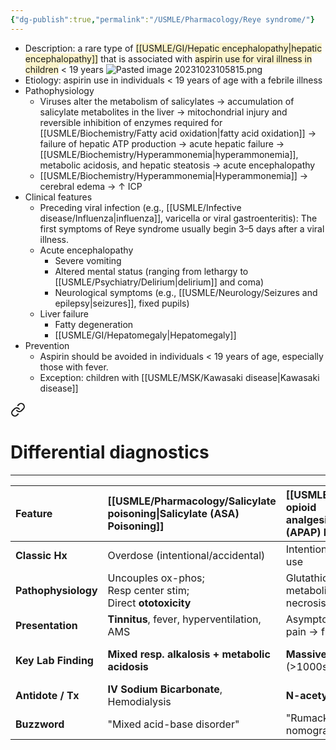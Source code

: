 ```yaml
---
{"dg-publish":true,"permalink":"/USMLE/Pharmacology/Reye syndrome/"}
---
```


- Description: a rare type of <span style="background:rgba(240, 200, 0, 0.2)">[[USMLE/GI/Hepatic encephalopathy\|hepatic encephalopathy]]</span> that is associated with <span style="background:rgba(240, 200, 0, 0.2)">aspirin use for viral illness in children</span> < 19 years ![Pasted image 20231023105815.png](/img/user/appendix/Pasted%20image%2020231023105815.png)
- Etiology: aspirin use in individuals < 19 years of age with a febrile illness
- Pathophysiology
	- Viruses alter the metabolism of salicylates → accumulation of salicylate metabolites in the liver → mitochondrial injury and reversible inhibition of enzymes required for [[USMLE/Biochemistry/Fatty acid oxidation\|fatty acid oxidation]] → failure of hepatic ATP production → acute hepatic failure → [[USMLE/Biochemistry/Hyperammonemia\|hyperammonemia]], metabolic acidosis, and hepatic steatosis → acute encephalopathy
	- [[USMLE/Biochemistry/Hyperammonemia\|Hyperammonemia]] → cerebral edema → ↑ ICP
- Clinical features
	- Preceding viral infection (e.g., [[USMLE/Infective disease/Influenza\|influenza]], varicella or viral gastroenteritis): The first symptoms of Reye syndrome usually begin 3–5 days after a viral illness.
	- Acute encephalopathy
		- Severe vomiting 
		- Altered mental status (ranging from lethargy to [[USMLE/Psychiatry/Delirium\|delirium]] and coma)
		- Neurological symptoms (e.g., [[USMLE/Neurology/Seizures and epilepsy\|seizures]], fixed pupils)
	- Liver failure
		- Fatty degeneration
		- [[USMLE/GI/Hepatomegaly\|Hepatomegaly]]
- Prevention
	- Aspirin should be avoided in individuals < 19 years of age, especially those with fever.
	- Exception: children with [[USMLE/MSK/Kawasaki disease\|Kawasaki disease]]


<div class="transclusion internal-embed is-loaded"><a class="markdown-embed-link" href="/USMLE/Pharmacology/Acetaminophen poisoning/#differential-diagnostics" aria-label="Open link"><svg xmlns="http://www.w3.org/2000/svg" width="24" height="24" viewBox="0 0 24 24" fill="none" stroke="currentColor" stroke-width="2" stroke-linecap="round" stroke-linejoin="round" class="svg-icon lucide-link"><path d="M10 13a5 5 0 0 0 7.54.54l3-3a5 5 0 0 0-7.07-7.07l-1.72 1.71"></path><path d="M14 11a5 5 0 0 0-7.54-.54l-3 3a5 5 0 0 0 7.07 7.07l1.71-1.71"></path></svg></a><div class="markdown-embed">



# Differential diagnostics
---

| Feature             | [[USMLE/Pharmacology/Salicylate poisoning\|Salicylate (ASA) Poisoning]] | [[USMLE/Pharmacology/Non-opioid analgesics\|Acetaminophen]] (APAP) Poisoning           | [[USMLE/Pharmacology/Reye syndrome\|Reye Syndrome]]                                         |
| :------------------ | :--------------------------------------------------- | :------------------------------------------------------------------ | :-------------------------------------------------------- |
| **Classic Hx**      | Overdose (intentional/accidental)                    | Intentional OD; chronic EtOH use                                    | Child after viral illness + ASA use                       |
| **Pathophysiology** | Uncouples ox-phos; <br>Resp center stim;<br>Direct **ototoxicity**  | Glutathione depletion -> toxic metabolite (NAPQI) -> liver necrosis | Mitochondrial dysfunction -> fatty liver & encephalopathy |
| **Presentation**    | **Tinnitus**, fever, hyperventilation, AMS           | Asymptomatic initially -> RUQ pain -> fulminant liver failure       | Profuse vomiting, [[USMLE/Psychiatry/Delirium\|delirium]]/coma, **NO jaundice**      |
| **Key Lab Finding** | **Mixed resp. alkalosis + metabolic acidosis**       | **Massive AST/ALT elevation** (>1000s)                              | **[[USMLE/Biochemistry/Hyperammonemia\|Hyperammonemia]]**, elevated LFTs, [[USMLE/Endocrine/Hypoglycemia\|hypoglycemia]]   |
| **Antidote / Tx**   | **IV Sodium Bicarbonate**, Hemodialysis              | **N-acetylcysteine (NAC)**                                          | Supportive care (manage ICP, [[USMLE/Endocrine/Hypoglycemia\|hypoglycemia]])            |
| **Buzzword**        | "Mixed acid-base disorder"                           | "Rumack-Matthew nomogram"                                           | "Child + virus + aspirin"                                 |


</div></div>

